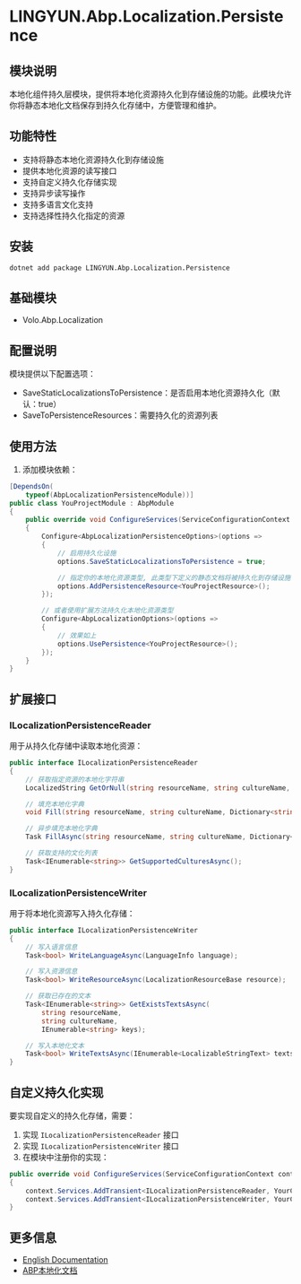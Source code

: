 # LINGYUN.Abp.Localization.Persistence

## 模块说明

本地化组件持久层模块，提供将本地化资源持久化到存储设施的功能。此模块允许你将静态本地化文档保存到持久化存储中，方便管理和维护。

## 功能特性

* 支持将静态本地化资源持久化到存储设施
* 提供本地化资源的读写接口
* 支持自定义持久化存储实现
* 支持异步读写操作
* 支持多语言文化支持
* 支持选择性持久化指定的资源

## 安装

```bash
dotnet add package LINGYUN.Abp.Localization.Persistence
```

## 基础模块

* Volo.Abp.Localization

## 配置说明

模块提供以下配置选项：

* SaveStaticLocalizationsToPersistence：是否启用本地化资源持久化（默认：true）
* SaveToPersistenceResources：需要持久化的资源列表

## 使用方法

1. 添加模块依赖：

```csharp
[DependsOn(
    typeof(AbpLocalizationPersistenceModule))]
public class YouProjectModule : AbpModule
{
    public override void ConfigureServices(ServiceConfigurationContext context)
    {
        Configure<AbpLocalizationPersistenceOptions>(options =>
        {
            // 启用持久化设施
            options.SaveStaticLocalizationsToPersistence = true;

            // 指定你的本地化资源类型, 此类型下定义的静态文档将被持久化到存储设施
            options.AddPersistenceResource<YouProjectResource>();
        });

        // 或者使用扩展方法持久化本地化资源类型
        Configure<AbpLocalizationOptions>(options =>
        {
            // 效果如上
            options.UsePersistence<YouProjectResource>();
        });
    }
}
```

## 扩展接口

### ILocalizationPersistenceReader

用于从持久化存储中读取本地化资源：

```csharp
public interface ILocalizationPersistenceReader
{
    // 获取指定资源的本地化字符串
    LocalizedString GetOrNull(string resourceName, string cultureName, string name);

    // 填充本地化字典
    void Fill(string resourceName, string cultureName, Dictionary<string, LocalizedString> dictionary);

    // 异步填充本地化字典
    Task FillAsync(string resourceName, string cultureName, Dictionary<string, LocalizedString> dictionary);

    // 获取支持的文化列表
    Task<IEnumerable<string>> GetSupportedCulturesAsync();
}
```

### ILocalizationPersistenceWriter

用于将本地化资源写入持久化存储：

```csharp
public interface ILocalizationPersistenceWriter
{
    // 写入语言信息
    Task<bool> WriteLanguageAsync(LanguageInfo language);

    // 写入资源信息
    Task<bool> WriteResourceAsync(LocalizationResourceBase resource);

    // 获取已存在的文本
    Task<IEnumerable<string>> GetExistsTextsAsync(
        string resourceName,
        string cultureName,
        IEnumerable<string> keys);

    // 写入本地化文本
    Task<bool> WriteTextsAsync(IEnumerable<LocalizableStringText> texts);
}
```

## 自定义持久化实现

要实现自定义的持久化存储，需要：

1. 实现 `ILocalizationPersistenceReader` 接口
2. 实现 `ILocalizationPersistenceWriter` 接口
3. 在模块中注册你的实现：

```csharp
public override void ConfigureServices(ServiceConfigurationContext context)
{
    context.Services.AddTransient<ILocalizationPersistenceReader, YourCustomReader>();
    context.Services.AddTransient<ILocalizationPersistenceWriter, YourCustomWriter>();
}
```

## 更多信息

* [English Documentation](./README.EN.md)
* [ABP本地化文档](https://docs.abp.io/zh-Hans/abp/latest/Localization)
